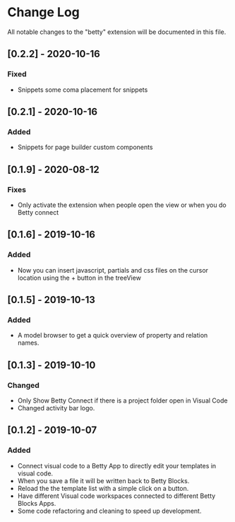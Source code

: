 # Change Log

All notable changes to the "betty" extension will be documented in this file.

## [0.2.2] - 2020-10-16

### Fixed

- Snippets some coma placement for snippets

## [0.2.1] - 2020-10-16

### Added

- Snippets for page builder custom components

## [0.1.9] - 2020-08-12

### Fixes

- Only activate the extension when people open the view or when you do Betty connect

## [0.1.6] - 2019-10-16

### Added

- Now you can insert javascript, partials and css files on the cursor location using the + button in the treeView

## [0.1.5] - 2019-10-13

### Added

- A model browser to get a quick overview of property and relation names.

## [0.1.3] - 2019-10-10

### Changed

- Only Show Betty Connect if there is a project folder open in Visual Code
- Changed activity bar logo.

## [0.1.2] - 2019-10-07

### Added

- Connect visual code to a Betty App to directly edit your templates in visual code.
- When you save a file it will be written back to Betty Blocks.
- Reload the the template list with a simple click on a button.
- Have different Visual code workspaces connected to different Betty Blocks Apps.
- Some code refactoring and cleaning to speed up development.

